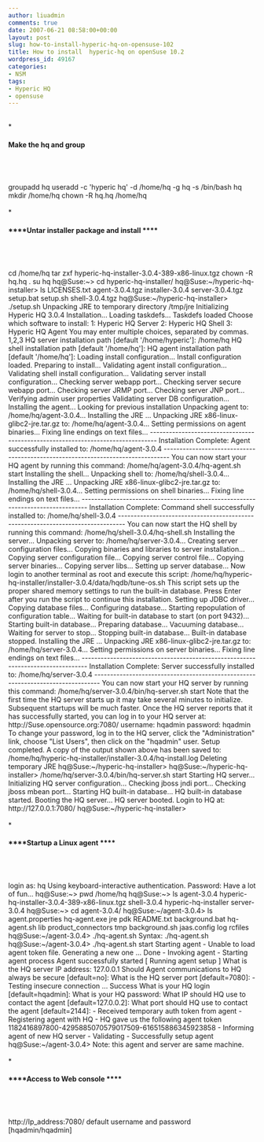 ```yaml
---
author: liuadmin
comments: true
date: 2007-06-21 08:58:00+00:00
layout: post
slug: how-to-install-hyperic-hq-on-opensuse-102
title: How to install  hyperic-hq on openSuse 10.2
wordpress_id: 49167
categories:
- NSM
tags:
- Hyperic HQ
- opensuse
---
```


<br />	
  * <br />

#### ****Make the hq and group****

<br />
<br /><br />groupadd hq useradd -c 'hyperic hq' -d /home/hq -g hq -s /bin/bash  hq mkdir /home/hq chown -R hq.hq /home/hq<br /><br />	
  * <br />

#### ****Untar installer package and install ****

<br />
<br /><br />cd /home/hq tar zxf hyperic-hq-installer-3.0.4-389-x86-linux.tgz chown -R hq.hq . su hq  hq@Suse:~> cd hyperic-hq-installer/ hq@Suse:~/hyperic-hq-installer> ls LICENSES.txt  agent-3.0.4.tgz  installer-3.0.4  server-3.0.4.tgz  setup.bat  setup.sh  shell-3.0.4.tgz hq@Suse:~/hyperic-hq-installer> ./setup.sh Unpacking JRE to temporary directory /tmp/jre Initializing Hyperic HQ 3.0.4 Installation... Loading taskdefs... Taskdefs loaded Choose which software to install: 1: Hyperic HQ Server 2: Hyperic HQ Shell 3: Hyperic HQ Agent You may enter multiple choices, separated by commas. 1,2,3 HQ server installation path [default '/home/hyperic']: /home/hq HQ shell installation path [default '/home/hq']:  HQ agent installation path [default '/home/hq']:  Loading install configuration... Install configuration loaded. Preparing to install... Validating agent install configuration... Validating shell install configuration... Validating server install configuration... Checking server webapp port... Checking server secure webapp port... Checking server JRMP port... Checking server JNP port... Verifying admin user properties Validating server DB configuration... Installing the agent... Looking for previous installation Unpacking agent to: /home/hq/agent-3.0.4... Installing the JRE ... Unpacking JRE x86-linux-glibc2-jre.tar.gz to: /home/hq/agent-3.0.4... Setting permissions on agent binaries... Fixing line endings on text files... -------------------------------------------------------------------------------- Installation Complete: Agent successfully installed to: /home/hq/agent-3.0.4 --------------------------------------------------------------------------------  You can now start your HQ agent by running this command:  /home/hq/agent-3.0.4/hq-agent.sh start  Installing the shell... Unpacking shell to: /home/hq/shell-3.0.4... Installing the JRE ... Unpacking JRE x86-linux-glibc2-jre.tar.gz to: /home/hq/shell-3.0.4... Setting permissions on shell binaries... Fixing line endings on text files... -------------------------------------------------------------------------------- Installation Complete: Command shell successfully installed to: /home/hq/shell-3.0.4 -------------------------------------------------------------------------------- You can now start the HQ shell by running this command:  /home/hq/shell-3.0.4/hq-shell.sh  Installing the server... Unpacking server to: /home/hq/server-3.0.4... Creating server configuration files... Copying binaries and libraries to server installation... Copying server configuration file... Copying server control file... Copying server binaries... Copying server libs... Setting up server database...  Now login to another terminal as root and execute this script:  /home/hq/hyperic-hq-installer/installer-3.0.4/data/hqdb/tune-os.sh  This script sets up the proper shared memory settings to run the built-in database.  Press Enter after you run the script to continue this installation.  Setting up JDBC driver... Copying database files... Configuring database... Starting repopulation of configuration table... Waiting for built-in database to start (on port 9432)... Starting built-in database... Preparing database... Vacuuming database... Waiting for server to stop... Stopping built-in database... Built-in database stopped. Installing the JRE ... Unpacking JRE x86-linux-glibc2-jre.tar.gz to: /home/hq/server-3.0.4... Setting permissions on server binaries... Fixing line endings on text files... -------------------------------------------------------------------------------- Installation Complete: Server successfully installed to: /home/hq/server-3.0.4 --------------------------------------------------------------------------------  You can now start your HQ server by running this command:  /home/hq/server-3.0.4/bin/hq-server.sh start  Note that the first time the HQ server starts up it may take several minutes to initialize.  Subsequent startups will be much faster.  Once the HQ server reports that it has successfully started, you can log in to your HQ server at:  http://Suse.opensource.org:7080/ username: hqadmin password: hqadmin  To change your password, log in to the HQ server, click the "Administration" link, choose "List Users", then click on the "hqadmin" user.  Setup completed. A copy of the output shown above has been saved to: /home/hq/hyperic-hq-installer/installer-3.0.4/hq-install.log  Deleting temporary JRE hq@Suse:~/hyperic-hq-installer> hq@Suse:~/hyperic-hq-installer> /home/hq/server-3.0.4/bin/hq-server.sh start Starting HQ server... Initializing HQ server configuration... Checking jboss jndi port... Checking jboss mbean port... Starting HQ built-in database... HQ built-in database started. Booting the HQ server... HQ server booted. Login to HQ at: http://127.0.0.1:7080/ hq@Suse:~/hyperic-hq-installer><br /><br />	
  * <br />

#### ****Startup a Linux agent ****

<br />
<br /><br />login as: hq Using keyboard-interactive authentication. Password: Have a lot of fun... hq@Suse:~> pwd /home/hq hq@Suse:~> ls agent-3.0.4           hyperic-hq-installer-3.0.4-389-x86-linux.tgz  shell-3.0.4 hyperic-hq-installer  server-3.0.4 hq@Suse:~> cd agent-3.0.4/ hq@Suse:~/agent-3.0.4> ls agent.properties  hq-agent.exe  jre  pdk                 README.txt background.bat    hq-agent.sh   lib  product_connectors  tmp background.sh     jaas.config   log  rcfiles hq@Suse:~/agent-3.0.4> ./hq-agent.sh Syntax: ./hq-agent.sh hq@Suse:~/agent-3.0.4> ./hq-agent.sh start Starting agent - Unable to load agent token file.  Generating a new one ... Done - Invoking agent - Starting agent process Agent successfully started  [ Running agent setup ] What is the HQ server IP address: 127.0.0.1 Should Agent communications to HQ always be secure [default=no]: What is the HQ server port     [default=7080]: - Testing insecure connection ... Success What is your HQ login [default=hqadmin]: What is your HQ password: What IP should HQ use to contact the agent [default=127.0.0.2]: What port should HQ use to contact the agent [default=2144]: - Received temporary auth token from agent - Registering agent with HQ - HQ gave us the following agent token 1182416897800-4295885070579017509-616515886345923858 - Informing agent of new HQ server - Validating - Successfully setup agent hq@Suse:~/agent-3.0.4>  Note: this agent and server are same machine.<br /><br />	
  * <br />

#### ****Access to Web console ****

<br />
<br /><br />http://Ip_address:7080/ default username and password [hqadmin/hqadmin]
